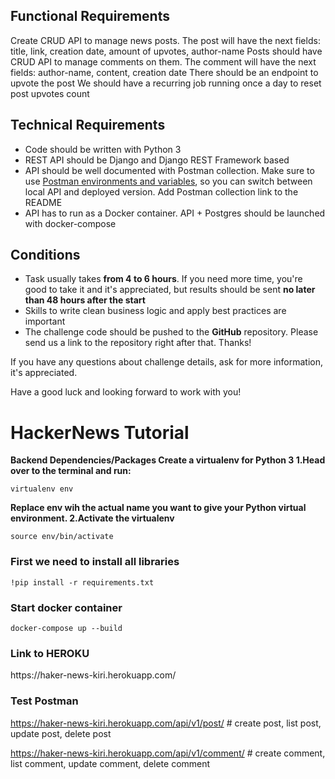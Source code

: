 ## **Functional Requirements**
Create CRUD API to manage news posts. The post will have the next fields: title, link, creation date, amount of upvotes, author-name
Posts should have CRUD API to manage comments on them. The comment will have the next fields: author-name, content, creation date
There should be an endpoint to upvote the post
We should have a recurring job running once a day to reset post upvotes count

## **Technical Requirements**

- Code should be written with Python 3
- REST API should be Django and Django REST Framework based
- API should be well documented with Postman collection. Make sure to use [Postman environments and variables](https://learning.postman.com/docs/postman/variables-and-environments/variables/#understanding-variables-and-environments), so you can switch between local API and deployed version. Add Postman collection link to the README
- API has to run as a Docker container. API + Postgres should be launched with docker-compose

## **Conditions**

- Task usually takes **from 4 to 6 hours**. If you need more time, you're good to take it and it's appreciated, but results should be sent **no later than 48 hours after the start**
- Skills to write clean business logic and apply best practices are important
- The challenge code should be pushed to the **GitHub** repository. Please send us a link to the repository right after that. Thanks!

If you have any questions about challenge details, ask for more information, it's appreciated.

Have a good luck and looking forward to work with you!

# HackerNews Tutorial
**Backend Dependencies/Packages
Create a virtualenv for Python 3
1.Head over to the terminal and run:**
```
virtualenv env 
```
**Replace env wih the actual name you want to give your Python virtual environment.
2.Activate the virtualenv**
```
source env/bin/activate
```

<h3>First we need to install all libraries
</h3>

```
!pip install -r requirements.txt
```
<h3> Start docker container</h3>

```
docker-compose up --build
```
 <h3> Link to HEROKU</h3> 
 https://haker-news-kiri.herokuapp.com/
 
<h3> Test Postman</h3>  

https://haker-news-kiri.herokuapp.com/api/v1/post/ # create post, list post, update post, delete post

https://haker-news-kiri.herokuapp.com/api/v1/comment/ # create comment, list comment, update comment, delete comment

